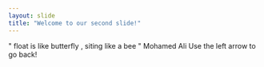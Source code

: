 ```yaml
---
layout: slide
title: "Welcome to our second slide!"
---
```

" float is like butterfly , siting like a bee " Mohamed Ali
Use the left arrow to go back!
